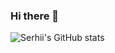 ### Hi there 👋

![Serhii's GitHub stats](https://github-readme-stats.vercel.app/api?username=sltnsrh&theme=codeSTACKr&show_icons=true&include_all_commits=true)

<!--
**sltnsrh/sltnsrh** is a ✨ _special_ ✨ repository because its `README.md` (this file) appears on your GitHub profile.

Here are some ideas to get you started:

- 🔭 I’m currently working on ...
- 🌱 I’m currently learning ...
- 👯 I’m looking to collaborate on ...
- 🤔 I’m looking for help with ...
- 💬 Ask me about ...
- 📫 How to reach me: ...
- 😄 Pronouns: ...
- ⚡ Fun fact: ...
-->
